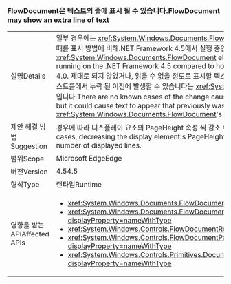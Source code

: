 ### <a name="flowdocument-may-show-an-extra-line-of-text"></a><span data-ttu-id="7d49d-101">FlowDocument은 텍스트의 줄에 표시 될 수 있습니다.</span><span class="sxs-lookup"><span data-stu-id="7d49d-101">FlowDocument may show an extra line of text</span></span>

|   |   |
|---|---|
|<span data-ttu-id="7d49d-102">설명</span><span class="sxs-lookup"><span data-stu-id="7d49d-102">Details</span></span>|<span data-ttu-id="7d49d-103">일부 경우에는 <xref:System.Windows.Documents.FlowDocument> 에서.NET Framework 4.0에서 실행 될 때를 표시 방법에 비해.NET Framework 4.5에서 실행 중인 요소 텍스트의 줄에 표시 됩니다.</span><span class="sxs-lookup"><span data-stu-id="7d49d-103">In some cases, a <xref:System.Windows.Documents.FlowDocument> element will display an extra line of text when running on the .NET Framework 4.5 compared to how it displayed when run on the .NET Framework 4.0.</span></span> <span data-ttu-id="7d49d-104">제대로 되지 않았거나, 읽을 수 없을 정도로 표시할 텍스트를 일으키는 변경의 알려진 경우가 있지만 나타날 텍스트를에서 누락 된 이전에 발생할 수 있습니다는 <xref:System.Windows.Documents.FlowDocument>의 보기입니다.</span><span class="sxs-lookup"><span data-stu-id="7d49d-104">There are no known cases of the change causing any text to be displayed poorly or illegibly, but it could cause text to appear that previously was omitted from a <xref:System.Windows.Documents.FlowDocument>'s view.</span></span>|
|<span data-ttu-id="7d49d-105">제안 해결 방법</span><span class="sxs-lookup"><span data-stu-id="7d49d-105">Suggestion</span></span>|<span data-ttu-id="7d49d-106">경우에 따라 디스플레이 요소의 PageHeight 속성 씩 감소 이전 표시 된 줄 수를 복원할 수 있습니다.</span><span class="sxs-lookup"><span data-stu-id="7d49d-106">In some cases, decreasing the display element's PageHeight property by one can restore the previous number of displayed lines.</span></span>|
|<span data-ttu-id="7d49d-107">범위</span><span class="sxs-lookup"><span data-stu-id="7d49d-107">Scope</span></span>|<span data-ttu-id="7d49d-108">Microsoft Edge</span><span class="sxs-lookup"><span data-stu-id="7d49d-108">Edge</span></span>|
|<span data-ttu-id="7d49d-109">버전</span><span class="sxs-lookup"><span data-stu-id="7d49d-109">Version</span></span>|<span data-ttu-id="7d49d-110">4.5</span><span class="sxs-lookup"><span data-stu-id="7d49d-110">4.5</span></span>|
|<span data-ttu-id="7d49d-111">형식</span><span class="sxs-lookup"><span data-stu-id="7d49d-111">Type</span></span>|<span data-ttu-id="7d49d-112">런타임</span><span class="sxs-lookup"><span data-stu-id="7d49d-112">Runtime</span></span>|
|<span data-ttu-id="7d49d-113">영향을 받는 API</span><span class="sxs-lookup"><span data-stu-id="7d49d-113">Affected APIs</span></span>|<ul><li><xref:System.Windows.Documents.FlowDocument.%23ctor?displayProperty=nameWithType></li><li><xref:System.Windows.Documents.FlowDocument.%23ctor(System.Windows.Documents.Block)?displayProperty=nameWithType></li><li><xref:System.Windows.Controls.FlowDocumentReader.%23ctor?displayProperty=nameWithType></li><li><xref:System.Windows.Controls.FlowDocumentPageViewer.%23ctor?displayProperty=nameWithType></li><li><xref:System.Windows.Controls.Primitives.DocumentPageView.%23ctor?displayProperty=nameWithType></li></ul>|

